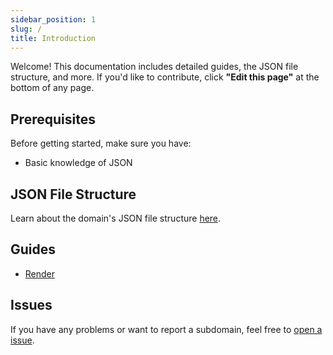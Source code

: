 ```yaml
---
sidebar_position: 1
slug: /
title: Introduction
---
```


Welcome! This documentation includes detailed guides, the JSON file structure, and more. If you'd like to contribute, click **"Edit this page"** at the bottom of any page.

## Prerequisites
Before getting started, make sure you have:
- Basic knowledge of JSON

## JSON File Structure
Learn about the domain's JSON file structure [here](json-structure).

## Guides
- [Render](guides/render)

## Issues
If you have any problems or want to report a subdomain, feel free to [open a issue](https://github.com/is-truly-a-pro/register/issues/new/choose).